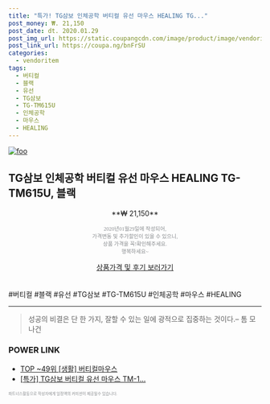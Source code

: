 ```yaml
--- 
title: "특가! TG삼보 인체공학 버티컬 유선 마우스 HEALING TG..." 
post_money: ₩. 21,150 
post_date: dt. 2020.01.29 
post_img_url: https://static.coupangcdn.com/image/product/image/vendoritem/2019/04/08/3406468390/e90da92f-8adb-4e8f-9b5b-bc4d04f18e38.jpg 
post_link_url: https://coupa.ng/bnFrSU 
categories: 
  - vendoritem 
tags: 
  - 버티컬 
  - 블랙 
  - 유선 
  - TG삼보 
  - TG-TM615U 
  - 인체공학 
  - 마우스 
  - HEALING 
--- 
```

[![foo](https://static.coupangcdn.com/image/product/image/vendoritem/2019/04/08/3406468390/e90da92f-8adb-4e8f-9b5b-bc4d04f18e38.jpg)](https://coupa.ng/bnFrSU) 

## TG삼보 인체공학 버티컬 유선 마우스 HEALING TG-TM615U, 블랙 
<p style="text-align: center;">**₩ 21,150**</p> 
<p style="text-align: center;"><span style="color: #898c8f; font-family: Georgia,Times,serif; font-size: 0.75em;">2020년01월29일에 작성되어, <br>가격변동 및 추가할인이 있을 수 있으니,<br> 상품 가격을 꼭!확인해주세요.<br>행복하세요~</span> 
</p>	 
<div markdown="0" style="text-align: center;"><a href="https://coupa.ng/bnFrSU" class="btn btn--success">상품가격 및 후기 보러가기</a></div> 
<br><br> 
  #버티컬 #블랙 #유선 #TG삼보 #TG-TM615U #인체공학 #마우스 #HEALING 
<hr> 

> 성공의 비결은 단 한 가지, 잘할 수 있는 일에 광적으로 집중하는 것이다.–  톰 모나건 


### POWER LINK

* <a href="https://blog.naver.com/an0733/221788377073" target="_blank"> TOP ~49위 [생활] 버티컬마우스</a>
* <a href="https://blog.naver.com/sakai111/221790758702" target="_blank">[특가] TG삼보 버티컬 유선 마우스 TM-1...</a>

<span style="color: #898c8f; font-family: Georgia,Times,serif; font-size: 0.55em;">파트너스활동으로 작성자에게 일정액의 커미션이 제공될수 있습니다.</span> 
